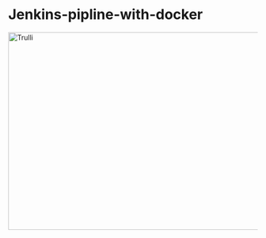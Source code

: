 # Jenkins-pipline-with-docker


<img src="https://wiki.jenkins.io/download/attachments/78676506/docker-jenkins.png?version=1&modificationDate=1435219900000" alt="Trulli" width="700" height="400">
